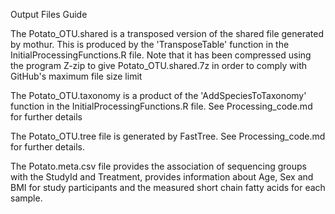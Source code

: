 Output Files Guide

The Potato_OTU.shared is a transposed version of the shared file generated by mothur. This is produced by the 'TransposeTable' function in the InitialProcessingFunctions.R file. Note that it has been compressed using the program Z-zip to give Potato_OTU.shared.7z in order to comply with GitHub's maximum file size limit

The Potato_OTU.taxonomy is a product of the 'AddSpeciesToTaxonomy' function in the InitialProcessingFunctions.R file. See Processing_code.md for further details

The Potato_OTU.tree file is generated by FastTree. See Processing_code.md for further details.

The Potato.meta.csv file provides the association of sequencing groups with the StudyId and Treatment, provides information about Age, Sex and BMI for study participants and the measured short chain fatty acids for each sample. 
